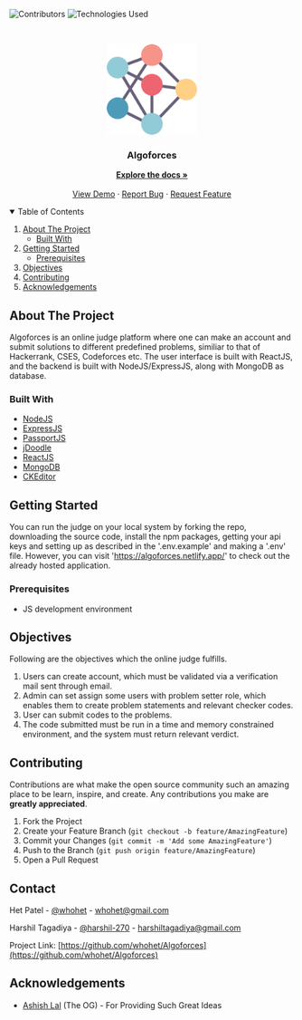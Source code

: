 
<!--
*** Thanks for checking out the Best-README-Template. If you have a suggestion
*** that would make this better, please fork the repo and create a pull request
*** or simply open an issue with the tag "enhancement".
*** Thanks again! Now go create something AMAZING! :D
-->



<!-- PROJECT SHIELDS -->
<!--
*** I'm using markdown "reference style" links for readability.
*** Reference links are enclosed in brackets [ ] instead of parentheses ( ).
*** See the bottom of this document for the declaration of the reference variables
*** for contributors-url, forks-url, etc. This is an optional, concise syntax you may use.
*** https://www.markdownguide.org/basic-syntax/#reference-style-links
-->
![Contributors][contributors-shield]
![Technologies Used][t-s]


<!-- PROJECT LOGO -->
<br />
<p align="center">
  <a href="">
    <img src="assets/logo.png" alt="Logo" width="160" height="160">
  </a>

  <h3 align="center">Algoforces</h3>

  <p align="center">
    <a href="https://github.com/whohet/Algoforces/"><strong>Explore the docs »</strong></a>
    <br />
    <br />
    <a href="https://algoforces.netlify.app/">View Demo</a>
    ·
    <a href="https://github.com/whohet/Algoforces/issues">Report Bug</a>
    ·
    <a href="https://github.com/whohet/Algoforces/issues">Request Feature</a>
  </p>
</p>



<!-- TABLE OF CONTENTS -->
<details open="open">
  <summary>Table of Contents</summary>
  <ol>
    <li>
      <a href="#about-the-project">About The Project</a>
      <ul>
        <li><a href="#built-with">Built With</a></li>
      </ul>
    </li>
    <li>
      <a href="#getting-started">Getting Started</a>
      <ul>
        <li><a href="#prerequisites">Prerequisites</a></li>
      </ul>
    </li>
    <li><a href="#objectives">Objectives</a></li>
    <li><a href="#contributing">Contributing</a></li>
    <li><a href="#acknowledgements">Acknowledgements</a></li>
  </ol>
</details>



<!-- ABOUT THE PROJECT -->
## About The Project


Algoforces is an online judge platform where one can make an account and submit solutions to different predefined problems, similiar to that of Hackerrank, CSES, Codeforces etc.
The user interface is built with ReactJS, and the backend is built with NodeJS/ExpressJS, along with MongoDB as database.


### Built With


* [NodeJS](https://nodejs.org/en/)
* [ExpressJS](https://expressjs.com/)
* [PassportJS](https://www.passportjs.org/)
* [jDoodle](https://www.jdoodle.com/compiler-api/)
* [ReactJS](https://reactjs.org/)
* [MongoDB](https://www.mongodb.com/)
* [CKEditor](https://ckeditor.com/)



<!-- GETTING STARTED -->
## Getting Started

You can run the judge on your local system by forking the repo, downloading the source code, install the npm packages, getting your api keys and setting up as described in the '.env.example' and making a '.env' file.
However, you can visit 'https://algoforces.netlify.app/' to check out the already hosted application.

### Prerequisites

* JS development environment

<!-- USAGE EXAMPLES -->
## Objectives
Following are the objectives which the online judge fulfills.
1. Users can create account, which must be validated via a verification mail sent through
email.
2. Admin can set assign some users with problem setter role, which enables them to create
problem statements and relevant checker codes.
3. User can submit codes to the problems.
4. The code submitted must be run in a time and memory constrained environment, and
the system must return relevant verdict.

<!-- CONTRIBUTING -->
## Contributing

Contributions are what make the open source community such an amazing place to be learn, inspire, and create. Any contributions you make are **greatly appreciated**.

1. Fork the Project
2. Create your Feature Branch (`git checkout -b feature/AmazingFeature`)
3. Commit your Changes (`git commit -m 'Add some AmazingFeature'`)
4. Push to the Branch (`git push origin feature/AmazingFeature`)
5. Open a Pull Request


<!-- CONTACT -->
## Contact


Het Patel - [@whohet](https://github.com/whohet) - whohet@gmail.com

Harshil Tagadiya - [@harshil-270](https://github.com/harshil-270) - harshiltagadiya@gmail.com

Project Link: [https://github.com/whohet/Algoforces](https://github.com/whohet/Algoforces)



<!-- ACKNOWLEDGEMENTS -->
## Acknowledgements
* [Ashish Lal](https://github.com/Silver-Snitch) (The OG) - For Providing Such Great Ideas

[contributors-shield]: https://img.shields.io/github/contributors/whohet/Algoforces
[contributors-url]: https://github.com/othneildrew/Best-README-Template/graphs/contributors
[t-s]: https://img.shields.io/badge/NodeJS-ReactJS-blue
[product-screenshot1]: images/ss1.png
[product-screenshot2]: images/ss2.png
[product-screenshot3]: images/ss3.png
[product-screenshot4]: images/ss4.png
[product-screenshot5]: images/ss5.png

